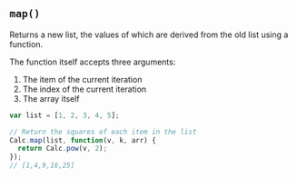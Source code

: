 ## `map()`

Returns a new list, the values of which are derived from the old list using a function.

The function itself accepts three arguments:

  1. The item of the current iteration
  2. The index of the current iteration
  3. The array itself

```javascript
var list = [1, 2, 3, 4, 5];

// Return the squares of each item in the list
Calc.map(list, function(v, k, arr) {
  return Calc.pow(v, 2);
});
// [1,4,9,16,25]
```
